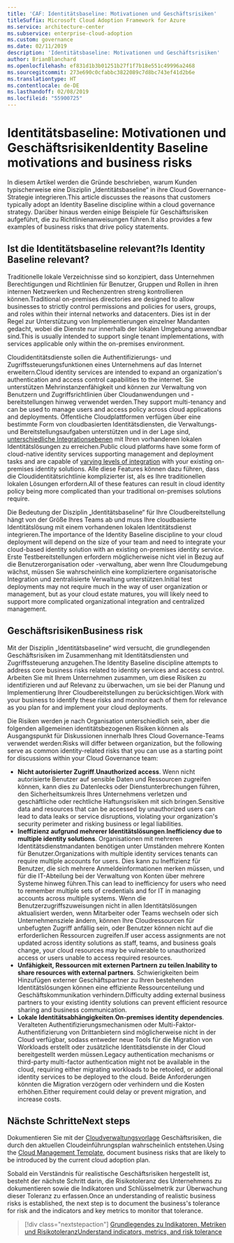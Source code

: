 ```yaml
---
title: 'CAF: Identitätsbaseline: Motivationen und Geschäftsrisiken'
titleSuffix: Microsoft Cloud Adoption Framework for Azure
ms.service: architecture-center
ms.subservice: enterprise-cloud-adoption
ms.custom: governance
ms.date: 02/11/2019
description: 'Identitätsbaseline: Motivationen und Geschäftsrisiken'
author: BrianBlanchard
ms.openlocfilehash: ef831d1b3b01251b27f1f7b18e551c49996a2468
ms.sourcegitcommit: 273e690c0cfabbc3822089c7d8bc743ef41d2b6e
ms.translationtype: HT
ms.contentlocale: de-DE
ms.lasthandoff: 02/08/2019
ms.locfileid: "55900725"
---
```

# <a name="identity-baseline-motivations-and-business-risks"></a><span data-ttu-id="ab799-103">Identitätsbaseline: Motivationen und Geschäftsrisiken</span><span class="sxs-lookup"><span data-stu-id="ab799-103">Identity Baseline motivations and business risks</span></span>

<span data-ttu-id="ab799-104">In diesem Artikel werden die Gründe beschrieben, warum Kunden typischerweise eine Disziplin „Identitätsbaseline“ in ihre Cloud Governance-Strategie integrieren.</span><span class="sxs-lookup"><span data-stu-id="ab799-104">This article discusses the reasons that customers typically adopt an Identity Baseline discipline within a cloud governance strategy.</span></span> <span data-ttu-id="ab799-105">Darüber hinaus werden einige Beispiele für Geschäftsrisiken aufgeführt, die zu Richtlinienanweisungen führen.</span><span class="sxs-lookup"><span data-stu-id="ab799-105">It also provides a few examples of business risks that drive policy statements.</span></span>

<!-- markdownlint-disable MD026 -->

## <a name="is-identity-baseline-relevant"></a><span data-ttu-id="ab799-106">Ist die Identitätsbaseline relevant?</span><span class="sxs-lookup"><span data-stu-id="ab799-106">Is Identity Baseline relevant?</span></span>

<span data-ttu-id="ab799-107">Traditionelle lokale Verzeichnisse sind so konzipiert, dass Unternehmen Berechtigungen und Richtlinien für Benutzer, Gruppen und Rollen in ihren internen Netzwerken und Rechenzentren streng kontrollieren können.</span><span class="sxs-lookup"><span data-stu-id="ab799-107">Traditional on-premises directories are designed to allow businesses to strictly control permissions and policies for users, groups, and roles within their internal networks and datacenters.</span></span> <span data-ttu-id="ab799-108">Dies ist in der Regel zur Unterstützung von Implementierungen einzelner Mandanten gedacht, wobei die Dienste nur innerhalb der lokalen Umgebung anwendbar sind.</span><span class="sxs-lookup"><span data-stu-id="ab799-108">This is usually intended to support single tenant implementations, with services applicable only within the on-premises environment.</span></span>

<span data-ttu-id="ab799-109">Cloudidentitätsdienste sollen die Authentifizierungs- und Zugriffssteuerungsfunktionen eines Unternehmens auf das Internet erweitern.</span><span class="sxs-lookup"><span data-stu-id="ab799-109">Cloud identity services are intended to expand an organization's authentication and access control capabilities to the internet.</span></span> <span data-ttu-id="ab799-110">Sie unterstützen Mehrinstanzenfähigkeit und können zur Verwaltung von Benutzern und Zugriffsrichtlinien über Cloudanwendungen und -bereitstellungen hinweg verwendet werden.</span><span class="sxs-lookup"><span data-stu-id="ab799-110">They support multi-tenancy and can be used to manage users and access policy across cloud applications and deployments.</span></span> <span data-ttu-id="ab799-111">Öffentliche Cloudplattformen verfügen über eine bestimmte Form von cloudbasierten Identitätsdiensten, die Verwaltungs- und Bereitstellungsaufgaben unterstützen und in der Lage sind, [unterschiedliche Integrationsebenen](../../decision-guides/identity/overview.md) mit Ihren vorhandenen lokalen Identitätslösungen zu erreichen.</span><span class="sxs-lookup"><span data-stu-id="ab799-111">Public cloud platforms have some form of cloud-native identity services supporting management and deployment tasks and are capable of [varying levels of integration](../../decision-guides/identity/overview.md) with your existing on-premises identity solutions.</span></span> <span data-ttu-id="ab799-112">Alle diese Features können dazu führen, dass die Cloudidentitätsrichtlinie komplizierter ist, als es Ihre traditionellen lokalen Lösungen erfordern.</span><span class="sxs-lookup"><span data-stu-id="ab799-112">All of these features can result in cloud identity policy being more complicated than your traditional on-premises solutions require.</span></span>

<span data-ttu-id="ab799-113">Die Bedeutung der Disziplin „Identitätsbaseline“ für Ihre Cloudbereitstellung hängt von der Größe Ihres Teams ab und muss Ihre cloudbasierte Identitätslösung mit einem vorhandenen lokalen Identitätsdienst integrieren.</span><span class="sxs-lookup"><span data-stu-id="ab799-113">The importance of the Identity Baseline discipline to your cloud deployment will depend on the size of your team and need to integrate your cloud-based identity solution with an existing on-premises identity service.</span></span> <span data-ttu-id="ab799-114">Erste Testbereitstellungen erfordern möglicherweise nicht viel in Bezug auf die Benutzerorganisation oder -verwaltung, aber wenn Ihre Cloudumgebung wächst, müssen Sie wahrscheinlich eine kompliziertere organisatorische Integration und zentralisierte Verwaltung unterstützen.</span><span class="sxs-lookup"><span data-stu-id="ab799-114">Initial test deployments may not require much in the way of user organization or management, but as your cloud estate matures, you will likely need to support more complicated organizational integration and centralized management.</span></span>

## <a name="business-risk"></a><span data-ttu-id="ab799-115">Geschäftsrisiken</span><span class="sxs-lookup"><span data-stu-id="ab799-115">Business risk</span></span>

<span data-ttu-id="ab799-116">Mit der Disziplin „Identitätsbaseline“ wird versucht, die grundlegenden Geschäftsrisiken im Zusammenhang mit Identitätsdiensten und Zugriffssteuerung anzugehen.</span><span class="sxs-lookup"><span data-stu-id="ab799-116">The Identity Baseline discipline attempts to address core business risks related to identity services and access control.</span></span> <span data-ttu-id="ab799-117">Arbeiten Sie mit Ihrem Unternehmen zusammen, um diese Risiken zu identifizieren und auf Relevanz zu überwachen, um sie bei der Planung und Implementierung Ihrer Cloudbereitstellungen zu berücksichtigen.</span><span class="sxs-lookup"><span data-stu-id="ab799-117">Work with your business to identify these risks and monitor each of them for relevance as you plan for and implement your cloud deployments.</span></span>

<span data-ttu-id="ab799-118">Die Risiken werden je nach Organisation unterschiedlich sein, aber die folgenden allgemeinen identitätsbezogenen Risiken können als Ausgangspunkt für Diskussionen innerhalb Ihres Cloud Governance-Teams verwendet werden:</span><span class="sxs-lookup"><span data-stu-id="ab799-118">Risks will differ between organization, but the following serve as common identity-related risks that you can use as a starting point for discussions within your Cloud Governance team:</span></span>

- <span data-ttu-id="ab799-119">**Nicht autorisierter Zugriff**.</span><span class="sxs-lookup"><span data-stu-id="ab799-119">**Unauthorized access**.</span></span> <span data-ttu-id="ab799-120">Wenn nicht autorisierte Benutzer auf sensible Daten und Ressourcen zugreifen können, kann dies zu Datenlecks oder Dienstunterbrechungen führen, den Sicherheitsumkreis Ihres Unternehmens verletzen und geschäftliche oder rechtliche Haftungsrisiken mit sich bringen.</span><span class="sxs-lookup"><span data-stu-id="ab799-120">Sensitive data and resources that can be accessed by unauthorized users can lead to data leaks or service disruptions, violating your organization's security perimeter and risking business or legal liabilities.</span></span>
- <span data-ttu-id="ab799-121">**Ineffizienz aufgrund mehrerer Identitätslösungen**.</span><span class="sxs-lookup"><span data-stu-id="ab799-121">**Inefficiency due to multiple identity solutions**.</span></span> <span data-ttu-id="ab799-122">Organisationen mit mehreren Identitätsdienstmandanten benötigen unter Umständen mehrere Konten für Benutzer.</span><span class="sxs-lookup"><span data-stu-id="ab799-122">Organizations with multiple identity services tenants can require multiple accounts for users.</span></span> <span data-ttu-id="ab799-123">Dies kann zu Ineffizienz für Benutzer, die sich mehrere Anmeldeinformationen merken müssen, und für die IT-Abteilung bei der Verwaltung von Konten über mehrere Systeme hinweg führen.</span><span class="sxs-lookup"><span data-stu-id="ab799-123">This can lead to inefficiency for users who need to remember multiple sets of credentials and for IT in managing accounts across multiple systems.</span></span> <span data-ttu-id="ab799-124">Wenn die Benutzerzugriffszuweisungen nicht in allen Identitätslösungen aktualisiert werden, wenn Mitarbeiter oder Teams wechseln oder sich Unternehmensziele ändern, können Ihre Cloudressourcen für unbefugten Zugriff anfällig sein, oder Benutzer können nicht auf die erforderlichen Ressourcen zugreifen.</span><span class="sxs-lookup"><span data-stu-id="ab799-124">If user access assignments are not updated across identity solutions as staff, teams, and business goals change, your cloud resources may be vulnerable to unauthorized access or users unable to access required resources.</span></span>
- <span data-ttu-id="ab799-125">**Unfähigkeit, Ressourcen mit externen Partnern zu teilen**.</span><span class="sxs-lookup"><span data-stu-id="ab799-125">**Inability to share resources with external partners**.</span></span> <span data-ttu-id="ab799-126">Schwierigkeiten beim Hinzufügen externer Geschäftspartner zu Ihren bestehenden Identitätslösungen können eine effiziente Ressourcenteilung und Geschäftskommunikation verhindern.</span><span class="sxs-lookup"><span data-stu-id="ab799-126">Difficulty adding external business partners to your existing identity solutions can prevent efficient resource sharing and business communication.</span></span>
- <span data-ttu-id="ab799-127">**Lokale Identitätsabhängigkeiten**.</span><span class="sxs-lookup"><span data-stu-id="ab799-127">**On-premises identity dependencies**.</span></span> <span data-ttu-id="ab799-128">Veralteten Authentifizierungsmechanismen oder Multi-Faktor-Authentifizierung von Drittanbietern sind möglicherweise nicht in der Cloud verfügbar, sodass entweder neue Tools für die Migration von Workloads erstellt oder zusätzliche Identitätsdienste in der Cloud bereitgestellt werden müssen.</span><span class="sxs-lookup"><span data-stu-id="ab799-128">Legacy authentication mechanisms or third-party multi-factor authentication might not be available in the cloud, requiring either migrating workloads to be retooled, or additional identity services to be deployed to the cloud.</span></span> <span data-ttu-id="ab799-129">Beide Anforderungen könnten die Migration verzögern oder verhindern und die Kosten erhöhen.</span><span class="sxs-lookup"><span data-stu-id="ab799-129">Either requirement could delay or prevent migration, and increase costs.</span></span>

## <a name="next-steps"></a><span data-ttu-id="ab799-130">Nächste Schritte</span><span class="sxs-lookup"><span data-stu-id="ab799-130">Next steps</span></span>

<span data-ttu-id="ab799-131">Dokumentieren Sie mit der [Cloudverwaltungsvorlage](./template.md) Geschäftsrisiken, die durch den aktuellen Cloudeinführungsplan wahrscheinlich entstehen.</span><span class="sxs-lookup"><span data-stu-id="ab799-131">Using the [Cloud Management Template](./template.md), document business risks that are likely to be introduced by the current cloud adoption plan.</span></span>

<span data-ttu-id="ab799-132">Sobald ein Verständnis für realistische Geschäftsrisiken hergestellt ist, besteht der nächste Schritt darin, die Risikotoleranz des Unternehmens zu dokumentieren sowie die Indikatoren und Schlüsselmetrik zur Überwachung dieser Toleranz zu erfassen.</span><span class="sxs-lookup"><span data-stu-id="ab799-132">Once an understanding of realistic business risks is established, the next step is to document the business's tolerance for risk and the indicators and key metrics to monitor that tolerance.</span></span>

> [!div class="nextstepaction"]
> [<span data-ttu-id="ab799-133">Grundlegendes zu Indikatoren, Metriken und Risikotoleranz</span><span class="sxs-lookup"><span data-stu-id="ab799-133">Understand indicators, metrics, and risk tolerance</span></span>](./metrics-tolerance.md)